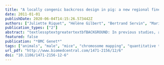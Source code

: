 ```yaml
---
title: "A locally congenic backcross design in pig: a new regional fine QTL mapping approach miming congenic strains used in mouse."
date: 2011-01-01
publishDate: 2020-06-04T14:15:26.573442Z
authors: ["Juliette Riquet", "Hélène Gilbert", "Bertrand Servin", "Marie-Pierre Sanchez", "Nathalie Iannuccelli", "Yvon Billon", "Jean-Pierre Bidanel", "Denis Milan"]
publication_types: ["2"]
abstract: "textlessptextgreatertextbfBACKGROUND: In previous studies, a major QTL affecting fatness and growth has been mapped to pig chromosome 1q (SSC1q) using Large White - Meishan intercrosses. A higher fat depth and a larger growth rate have been reported for the allele of MS origin. Additionally the LW allele showed partial dominance effects over the MS allele for both traits. In order to refine the QTL mapping interval, advanced backcross generations were produced. Recombinant heterozygous sires were mated to LW sows in order to progeny test the sire segregation of the QTL and refine the QTL localisation. However due to the partial dominance of the LW allele, BC scheme using LW as the receiving population was not optimal.textless/ptextgreatertextlessptextgreatertextbfRESULTS: To overcome the difficulties related to the dominance of the LW QTL allele, a population of dams locally homozygous for the MS haplotype in the QTL region, but with an overall 29/32 LW genetic background, has been set up. Progeny testing results, using these receiver dams, were much more significant than those previously obtained with LW dams, and the SSC1 QTL interval was refined to 8 cM. Considering the results obtained, a powerful experimental design for farm animals is proposed, mimicking locally genetically identical strains used in mouse for QTL fine mapping.textless/ptextgreatertextlessptextgreatertextbfCONCLUSIONS: We have further characterized the fatness QTL on pig chromosome 1 and refined its map position from a 30 cM interval to a 8 cM interval, using a locally congenic BC design. We have obtained highly significant results and overcome difficulties due to the dominance of the LW allele. This design will be used to produce additional, advanced BC families to further refine this QTL localization.textless/ptextgreater"
featured: false
publication: "*BMC Genet*"
tags: ["animals", "male", "mice", "chromosome mapping", "quantitative trait loci", "sus scrofa", "adiposity", "congenic", "inbreeding", "pedigree"]
url_pdf: "http://www.biomedcentral.com/1471-2156/12/6"
doi: "10.1186/1471-2156-12-6"
---
```


